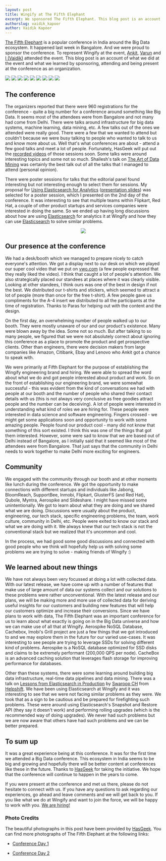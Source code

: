 ```yaml
---
layout: post
title: Wingify at The Fifth Elephant
excerpt: We sponsored The Fifth Elephant. This blog post is an account of what we did at the event and what we learned by sponsoring, attending and being present at the conference as an organization.
authorslug: vaidik_kapoor
author: Vaidik Kapoor
---
```



[The Fifth Elephant][1] is a popular conference in India around the Big Data ecosystem. It happened last week in Bangalore. And we were proud to sponsor the conference. To represent Wingify at the event, [Ankit][2], [Varun][3] and [I (Vaidik)][4] attended the event. This blog post is an account of what we did at the event and what we learned by sponsoring, attending and being present at the conference as an organization.

<div id="fifth-elephant-gallery">
    <img src="/images/2014/08/0.jpg">
    <img src="/images/2014/08/3.jpg">
    <img src="/images/2014/08/1.jpg">
    <img src="/images/2014/08/2.jpg">
    <img src="/images/2014/08/4.jpg">
    <img src="/images/2014/08/5.jpg">
    <img src="/images/2014/08/6.jpg">
    <img src="/images/2014/08/7.jpg">
    <img src="/images/2014/08/8.jpg">
</div>

## The conference

The organizers reported that there were 960 registrations for the conference - quite a big number for a conference around something like Big Data. It seems most of the attendees were from Bangalore and not many had come from Delhi. There were talks around infrastructure for big data systems, machine learning, data mining, etc. A few talks out of the ones we attended were really good. There were a few that we wanted to attend but couldn't because we were busy talking to people who wanted to talk to us and know more about us. Well that's what conferences are about - attend a few good talks and meet a lot of people. Fortunately, HasGeek will put out the [recorded videos][5] of those sessions soon. Some talks were around interesting topics and some not so much. Shailesh's talk on [The Art of Data Mining][6] was certainly the best talk out of all the talks that I managed to attend (personal opinion).

There were poster sessions for talks that the editorial panel found interesting but not interesting enough to select them for sessions. My proposal for [Using Elasticsearch for Analytics][7] ([presentation slides][8]) was selected for a poster session, which I presented on the 2nd day of the conference. It was interesting to see that multiple teams within Flipkart, Red Hat, a couple of other product startups and services companies were interested in doing the same. So we ended up having long discussions about how are using [Elasticsearch][9] for analytics it at Wingify and how they can use [Elasticsearch][10] to solve similar problems.

<div style="text-align:center; margin: 5px;">
  <a href="https://flic.kr/p/ovqdx8">
    <img src="/images/2014/08/7.jpg">
  </a>
</div>

## Our presence at the conference

We had a desk/booth which we managed to prepare nicely to catch everyone's attention. We got a display next to our desk on which we played our super cool video that we put on [vwo.com][11] (a few people expressed that they really liked the video). I think that caught a lot of people's attention. We also strategically placed our standees at places where it was clearly visible. Looking at other standees, I think ours was one of the best in design if not the best. We distributed our t-shirts and stickers, which seemed to attract a lot of people (more than once for the free t-shirt). A few people gave us compliments for the A-4 insert we distributed to all the participants at the time of registration. Thanks to Paras for helping out with the content and the design.

On the first day, an overwhelming number of people walked up to our booth. They were mostly unaware of our and our product's existence. Many were blown away by the idea. Some not so much. But after talking to so many people, we figured that we were not absolutely correct about ignoring this conference as a place to promote the product and get prospective clients. Other than engineers, there were decision makers from large companies like Amazon, Citibank, Ebay and Lenovo who Ankit got a chance to speak with.

We were primarily at Fifth Elephant for the purpose of establishing the Wingify engineering brand and hiring. We were able to spread the word about what we do and got people interested about product and work. So on the front of establishing our engineering brand, we were somewhat successful - this was evident from the kind of conversations we had with people at our booth and the number of people who shared their contact details with us (this is not always very conclusive as free goodies attract people and the number can be deceiving). A lot of people were interested in understanding what kind of roles we are hiring for. These people were interested in data science and software engineering. Fingers crossed - we might get some applications soon and opportunity to work with some amazing people. People found our product cool - many did not know that something of this sort existed. I think this was one of the things that got them interested. However, some were sad to know that we are based out of Delhi instead of Bangalore, as I initially said that it seemed like most of the attendees were from Bangalore. That just says that the community in Delhi needs to work together to make Delhi more exciting for engineers.

## Community

We engaged with the community through our booth and at other moments like lunch during the conference. We got the opportunity to make connections with different startups and individuals like Jabong, BloomReach, SupportBee, Inmobi, Flipkart, GlusterFS (and Red Hat), Qubole, Myntra, Aerospike and Slideshare. I might have missed some unintentionally. We got to learn about what they are doing and we shared what we are doing. Discussions were usually about the product, engineering, our tech stack, specific engineering problems, the team, work culture, community in Delhi, etc. People were exited to know our stack and what we are doing with it. We always knew that our tech stack is not the conventional stack but we realized that it's uncommon and cool.

In the process, we had good some good discussions and connected with good people who we think will hopefully help us with solving some problems we are trying to solve - making friends of Wingify :)

## We learned about new things

We have not always been very focussed at doing a lot with collected data. With our latest release, we have come up with a number of features that make use of large amount of data our systems collect and our solutions to these problems were rather unconventional. With the latest release and our plans, we will be making more and more use of collected data for deriving useful insights for our customers and building new features that will help our customers optimize and increase their conversions. Since we have plans to work with data, The Fifth Elephant was an important conference for us to learn about what exactly is going on in the Big Data universe and how we can make use of all that at Wingify. Aerospike NoSQL Database, Cachebox, Imobi's Grill project are just a few things that we got introduced to and we may explore them in the future for our varied use-cases. It was interesting to see people are trying to leverage SSDs for solving different kind of problems. Aerospike is a NoSQL database optimized for SSD disks and claims to be extremely performant (200,000 QPS per node). CacheBox is an advanced caching solution that leverages flash storage for improving performance for databases.

Other than these systems, there were some learning around building big data infrastructure, real-time data pipelines and data mining. There was a talk on [Lessons from Elasticsearch in Production][12] by [Swaroop CH][13] from [Helpshift][14]. We have been using Elasticsearch at Wingify and it was interesting to see that we were not facing similar problems as they were. We took that as a sign to be cautious and be prepared for firefighting such problems. These were around using Elasticsearch's Snapshot and Restore API (they say it doesn't work) and performing rolling upgrades (which is the recommended way of doing upgrades). We never had such problems but we are now aware that others have had such problems and we can be better prepared.

## To sum up

It was a great experience being at this conference. It was for the first time we attended a Big Data conference. This ecosystem in India seems to be big and growing and hopefully there will be better content at conferences like these in the future. Thanks to [HasGeek][15] for taking the initiative. We hope that the conference will continue to happen in the years to come.

If you were present at the conference and met us there, please do not hesitate to connect with us. If you have any questions to ask regarding our experiences, go ahead and leave comments and we will get back to you. If you like what we do at Wingify and want to join the force, we will be happy to work with you. [We are hiring!][16]

### Photo Credits

The beautiful photographs in this post have been provided by [HasGeek][17]. You can find more photographs of The Fifth Elephant at the following links:

* [Conference Day 1][18]
* [Conference Day 2][19]


  [1]: http://fifthelephant.in
  [2]: http://twitter.com/ankneo
  [3]: http://github.com/softvar
  [4]: http://github.com/vaidik
  [5]: http://hasgeek.tv
  [6]: https://funnel.hasgeek.com/fifthel2014/1166-the-art-of-data-mining-practical-learnings-from-re
  [7]: https://funnel.hasgeek.com/fifthel2014/1143-using-elasticsearch-for-analytics
  [8]: https://speakerdeck.com/vaidik/using-elasticsearch-for-analytics
  [9]: http://elasticsearch.org
  [10]: http://elasticsearch.org
  [11]: https://vwo.com
  [12]: https://funnel.hasgeek.com/fifthel2014/1181-lessons-from-elasticsearch-in-production
  [13]: https://twitter.com/swaroopch
  [14]: http://helpshift.com
  [15]: http://hasgeek.in
  [16]: http://wingify.com/careers
  [17]: http://hasgeek.in
  [18]: https://www.flickr.com/photos/hasgeek/sets/72157645996766474/
  [19]: https://www.flickr.com/photos/hasgeek/sets/72157645599451387/
